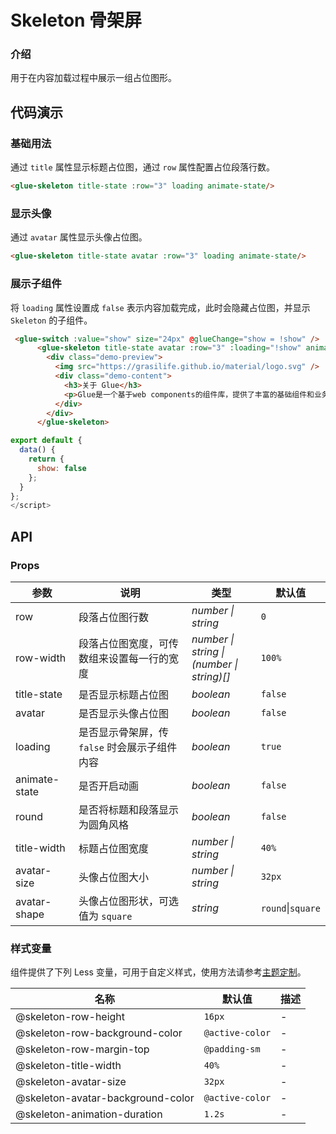 # Skeleton 骨架屏

### 介绍

用于在内容加载过程中展示一组占位图形。

## 代码演示

### 基础用法

通过 `title` 属性显示标题占位图，通过 `row` 属性配置占位段落行数。

```html
<glue-skeleton title-state :row="3" loading animate-state/>
```

### 显示头像

通过 `avatar` 属性显示头像占位图。

```html
<glue-skeleton title-state avatar :row="3" loading animate-state/>
```

### 展示子组件

将 `loading` 属性设置成 `false` 表示内容加载完成，此时会隐藏占位图，并显示 `Skeleton` 的子组件。

```html
 <glue-switch :value="show" size="24px" @glueChange="show = !show" />
      <glue-skeleton title-state avatar :row="3" :loading="!show" animate-state>
        <div class="demo-preview">
          <img src="https://grasilife.github.io/material/logo.svg" />
          <div class="demo-content">
            <h3>关于 Glue</h3>
            <p>Glue是一个基于web components的组件库，提供了丰富的基础组件和业务组件，帮助开发者快速搭建移动应用。</p>
          </div>
        </div>
      </glue-skeleton>
```

```js
export default {
  data() {
    return {
      show: false
    };
  }
};
</script>
```

## API

### Props

| 参数          | 说明                                         | 类型                                          | 默认值            |
|---------------|--------------------------------------------|-----------------------------------------------|-------------------|
| row           | 段落占位图行数                               | _number \| string_                            | `0`               |
| row-width     | 段落占位图宽度，可传数组来设置每一行的宽度    | _number \| string \|<br>(number \| string)[]_ | `100%`            |
| title-state   | 是否显示标题占位图                           | _boolean_                                     | `false`           |
| avatar        | 是否显示头像占位图                           | _boolean_                                     | `false`           |
| loading       | 是否显示骨架屏，传 `false` 时会展示子组件内容 | _boolean_                                     | `true`            |
| animate-state | 是否开启动画                                 | _boolean_                                     | `false`           |
| round         | 是否将标题和段落显示为圆角风格               | _boolean_                                     | `false`           |
| title-width   | 标题占位图宽度                               | _number \| string_                            | `40%`             |
| avatar-size   | 头像占位图大小                               | _number \| string_                            | `32px`            |
| avatar-shape  | 头像占位图形状，可选值为 `square`             | _string_                                      | `round`\|`square` |

### 样式变量

组件提供了下列 Less 变量，可用于自定义样式，使用方法请参考[主题定制](#/zh-CN/theme)。

| 名称                              | 默认值          | 描述 |
|-----------------------------------|-----------------|------|
| @skeleton-row-height              | `16px`          | -    |
| @skeleton-row-background-color    | `@active-color` | -    |
| @skeleton-row-margin-top          | `@padding-sm`   | -    |
| @skeleton-title-width             | `40%`           | -    |
| @skeleton-avatar-size             | `32px`          | -    |
| @skeleton-avatar-background-color | `@active-color` | -    |
| @skeleton-animation-duration      | `1.2s`          | -    |
